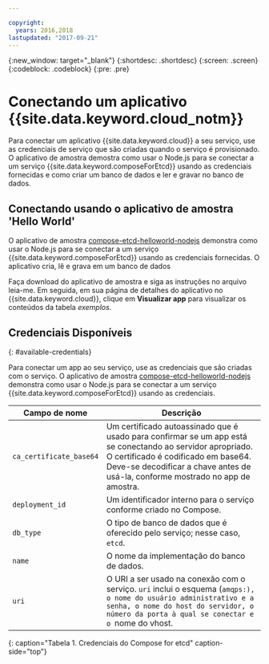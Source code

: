 ```yaml
---

copyright:
  years: 2016,2018
lastupdated: "2017-09-21"
---
```


{:new_window: target="_blank"}
{:shortdesc: .shortdesc}
{:screen: .screen}
{:codeblock: .codeblock}
{:pre: .pre}

# Conectando um aplicativo {{site.data.keyword.cloud_notm}}

Para conectar um aplicativo {{site.data.keyword.cloud}} a seu serviço, use as credenciais de serviço que são criadas quando o serviço é provisionado. O aplicativo de amostra demostra como usar o Node.js para se conectar a um serviço {{site.data.keyword.composeForEtcd}} usando as credenciais fornecidas e como criar um banco de dados e ler e gravar no banco de dados.

## Conectando usando o aplicativo de amostra 'Hello World'

O aplicativo de amostra [compose-etcd-helloworld-nodejs](https://github.com/IBM-Cloud/compose-etcd-helloworld-nodejs) demonstra como usar o Node.js para se conectar a um serviço {{site.data.keyword.composeForEtcd}} usando as credenciais fornecidas. O aplicativo cria, lê e grava em um banco de dados

Faça download do aplicativo de amostra e siga as instruções no arquivo leia-me. Em seguida, em sua página de detalhes do aplicativo no {{site.data.keyword.cloud}}, clique em **Visualizar app** para visualizar os conteúdos da tabela *exemplos*.

## Credenciais Disponíveis
{: #available-credentials}

Para conectar um app ao seu serviço, use as credenciais que são criadas com o serviço. O aplicativo de amostra [compose-etcd-helloworld-nodejs](https://github.com/IBM-Cloud/compose-etcd-helloworld-nodejs) demonstra como usar o Node.js para se conectar a um serviço {{site.data.keyword.composeForEtcd}} usando as credenciais.

|Campo de nome|Descrição|
|----------|-----------|
|`ca_certificate_base64`|Um certificado autoassinado que é usado para confirmar se um app está se conectando ao servidor apropriado. O certificado é codificado em base64. Deve-se decodificar a chave antes de usá-la, conforme mostrado no app de amostra.|
|`deployment_id`|Um identificador interno para o serviço conforme criado no Compose.|
|`db_type`|O tipo de banco de dados que é oferecido pelo serviço; nesse caso, `etcd`.|
|`name`|O nome da implementação do banco de dados.|
|`uri`|O URI a ser usado na conexão com o serviço. `uri` inclui o esquema (`amqps:), o nome do usuário administrativo e a senha, o nome do host do servidor, o número da porta à qual se conectar e o `nome do vhost.|
{: caption="Tabela 1. Credenciais do Compose for etcd" caption-side="top"}
